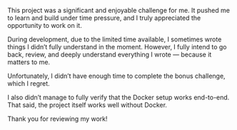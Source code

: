 
This project was a significant and enjoyable challenge for me. It pushed me to learn and build under time pressure, and I truly appreciated the opportunity to work on it.

During development, due to the limited time available, I sometimes wrote things I didn’t fully understand in the moment. However, I fully intend to go back, review, and deeply understand everything I wrote — because it matters to me.

Unfortunately, I didn’t have enough time to complete the bonus challenge, which I regret.

I also didn’t manage to fully verify that the Docker setup works end-to-end. That said, the project itself works well without Docker.

Thank you for reviewing my work!
